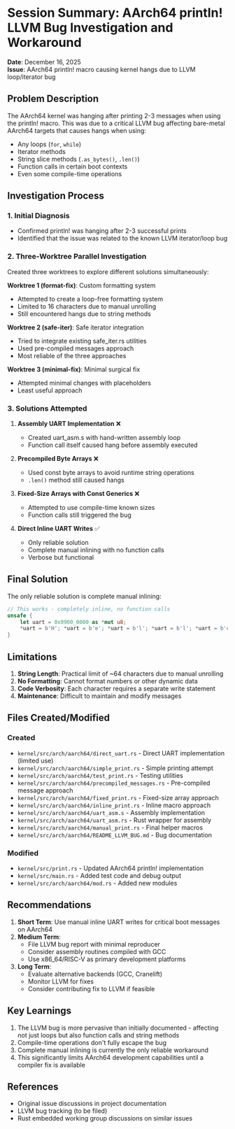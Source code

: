 # Session Summary: AArch64 println! LLVM Bug Investigation and Workaround

**Date**: December 16, 2025  
**Issue**: AArch64 println! macro causing kernel hangs due to LLVM loop/iterator bug

## Problem Description

The AArch64 kernel was hanging after printing 2-3 messages when using the println! macro. This was due to a critical LLVM bug affecting bare-metal AArch64 targets that causes hangs when using:
- Any loops (`for`, `while`)
- Iterator methods
- String slice methods (`.as_bytes()`, `.len()`)
- Function calls in certain boot contexts
- Even some compile-time operations

## Investigation Process

### 1. Initial Diagnosis
- Confirmed println! was hanging after 2-3 successful prints
- Identified that the issue was related to the known LLVM iterator/loop bug

### 2. Three-Worktree Parallel Investigation
Created three worktrees to explore different solutions simultaneously:

**Worktree 1 (format-fix)**: Custom formatting system
- Attempted to create a loop-free formatting system
- Limited to 16 characters due to manual unrolling
- Still encountered hangs due to string methods

**Worktree 2 (safe-iter)**: Safe iterator integration  
- Tried to integrate existing safe_iter.rs utilities
- Used pre-compiled messages approach
- Most reliable of the three approaches

**Worktree 3 (minimal-fix)**: Minimal surgical fix
- Attempted minimal changes with placeholders
- Least useful approach

### 3. Solutions Attempted

1. **Assembly UART Implementation** ❌
   - Created uart_asm.s with hand-written assembly loop
   - Function call itself caused hang before assembly executed

2. **Precompiled Byte Arrays** ❌
   - Used const byte arrays to avoid runtime string operations
   - `.len()` method still caused hangs

3. **Fixed-Size Arrays with Const Generics** ❌
   - Attempted to use compile-time known sizes
   - Function calls still triggered the bug

4. **Direct Inline UART Writes** ✅
   - Only reliable solution
   - Complete manual inlining with no function calls
   - Verbose but functional

## Final Solution

The only reliable solution is complete manual inlining:

```rust
// This works - completely inline, no function calls
unsafe {
    let uart = 0x0900_0000 as *mut u8;
    *uart = b'H'; *uart = b'e'; *uart = b'l'; *uart = b'l'; *uart = b'o'; *uart = b'\n';
}
```

## Limitations

1. **String Length**: Practical limit of ~64 characters due to manual unrolling
2. **No Formatting**: Cannot format numbers or other dynamic data
3. **Code Verbosity**: Each character requires a separate write statement
4. **Maintenance**: Difficult to maintain and modify messages

## Files Created/Modified

### Created
- `kernel/src/arch/aarch64/direct_uart.rs` - Direct UART implementation (limited use)
- `kernel/src/arch/aarch64/simple_print.rs` - Simple printing attempt
- `kernel/src/arch/aarch64/test_print.rs` - Testing utilities
- `kernel/src/arch/aarch64/precompiled_messages.rs` - Pre-compiled message approach
- `kernel/src/arch/aarch64/fixed_print.rs` - Fixed-size array approach
- `kernel/src/arch/aarch64/inline_print.rs` - Inline macro approach
- `kernel/src/arch/aarch64/uart_asm.s` - Assembly implementation
- `kernel/src/arch/aarch64/uart_asm.rs` - Rust wrapper for assembly
- `kernel/src/arch/aarch64/manual_print.rs` - Final helper macros
- `kernel/src/arch/aarch64/README_LLVM_BUG.md` - Bug documentation

### Modified
- `kernel/src/print.rs` - Updated AArch64 println! implementation
- `kernel/src/main.rs` - Added test code and debug output
- `kernel/src/arch/aarch64/mod.rs` - Added new modules

## Recommendations

1. **Short Term**: Use manual inline UART writes for critical boot messages on AArch64
2. **Medium Term**: 
   - File LLVM bug report with minimal reproducer
   - Consider assembly routines compiled with GCC
   - Use x86_64/RISC-V as primary development platforms
3. **Long Term**:
   - Evaluate alternative backends (GCC, Cranelift)
   - Monitor LLVM for fixes
   - Consider contributing fix to LLVM if feasible

## Key Learnings

1. The LLVM bug is more pervasive than initially documented - affecting not just loops but also function calls and string methods
2. Compile-time operations don't fully escape the bug
3. Complete manual inlining is currently the only reliable workaround
4. This significantly limits AArch64 development capabilities until a compiler fix is available

## References

- Original issue discussions in project documentation
- LLVM bug tracking (to be filed)
- Rust embedded working group discussions on similar issues